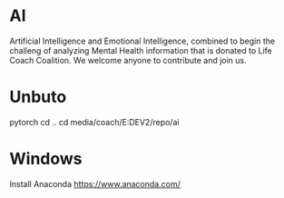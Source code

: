 # AI
 Artificial Intelligence and Emotional Intelligence, combined to begin the challeng of analyzing Mental Health information that is donated to Life Coach Coalition. We welcome anyone to contribute and join us.

# Unbuto
pytorch cd ..
cd media/coach/E:DEV2/repo/ai

# Windows
Install Anaconda
https://www.anaconda.com/

